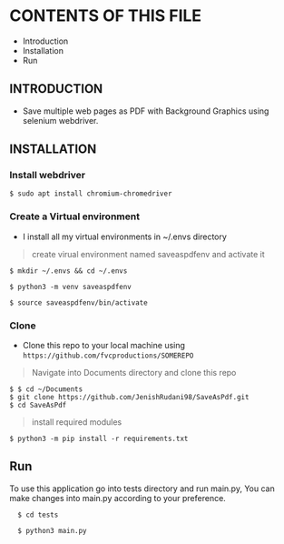 # CONTENTS OF THIS FILE

- Introduction
- Installation
- Run


## INTRODUCTION


- Save multiple web pages as PDF with Background Graphics using selenium webdriver.


## INSTALLATION


### Install webdriver

```shell
$ sudo apt install chromium-chromedriver
```

### Create a Virtual environment

- I install all my virtual environments in ~/.envs directory


> create virual environment named saveaspdfenv and activate it

```shell
$ mkdir ~/.envs && cd ~/.envs 

$ python3 -m venv saveaspdfenv

$ source saveaspdfenv/bin/activate

```

### Clone

- Clone this repo to your local machine using `https://github.com/fvcproductions/SOMEREPO`

> Navigate into Documents directory and clone this repo
```shell
$ $ cd ~/Documents
$ git clone https://github.com/JenishRudani98/SaveAsPdf.git
$ cd SaveAsPdf
```
> install required modules 

```shell
$ python3 -m pip install -r requirements.txt
```



## Run


To use this application go into tests directory and run main.py, You can make changes into main.py according to your preference.

```shell
  $ cd tests

  $ python3 main.py
```